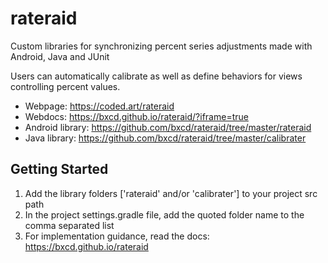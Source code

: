 # rateraid

Custom libraries for synchronizing percent series adjustments made with Android, Java and JUnit

Users can automatically calibrate as well as define behaviors for views controlling percent values.

* Webpage: https://coded.art/rateraid
* Webdocs: https://bxcd.github.io/rateraid/?iframe=true
* Android library: https://github.com/bxcd/rateraid/tree/master/rateraid
* Java library: https://github.com/bxcd/rateraid/tree/master/calibrater

## Getting Started

1. Add the library folders ['rateraid' and/or 'calibrater'] to your project src path
2. In the project settings.gradle file, add the quoted folder name to the comma separated list
3. For implementation guidance, read the docs: https://bxcd.github.io/rateraid
